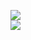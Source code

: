 [![](https://img.shields.io/badge/Made%20With-Github%20Spray-lightgrey.svg?style=for-the-badge&logo=github)](https://github.com/Annihil/github-spray#12918)  
[![](https://i.imgur.com/2DrTn0Z.gif)](https://github.com/Annihil/github-spray)